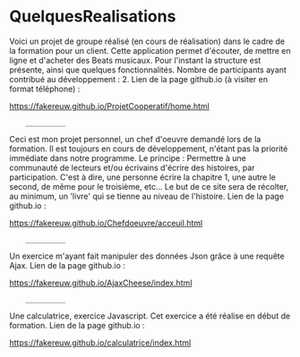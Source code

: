 # QuelquesRealisations



Voici un projet de groupe réalisé (en cours de réalisation) dans le cadre de la formation pour un client.
Cette application permet d'écouter, de mettre en ligne et d'acheter des Beats musicaux.
Pour l'instant la structure est présente, ainsi que quelques fonctionnalités.
Nombre de participants ayant contribué au développement : 2.
Lien de la page github.io (à visiter en format téléphone) : 

https://fakereuw.github.io/ProjetCooperatif/home.html

        __________
        
Ceci est mon projet personnel, un chef d'oeuvre demandé lors de la formation.
Il est toujours en cours de développement, n'étant pas la priorité immédiate dans notre programme.
Le principe : Permettre à une communauté de lecteurs et/ou écrivains d'écrire des histoires, par participation.
C'est à dire, une personne écrire la chapitre 1, une autre le second, de même pour le troisième, etc...
Le but de ce site sera de récolter, au minimum, un 'livre' qui se tienne au niveau de l'histoire.
Lien de la page github.io : 

https://fakereuw.github.io/Chefdoeuvre/acceuil.html

        __________

Un exercice m'ayant fait manipuler des données Json grâce à une requête Ajax.
Lien de la page github.io : 

https://fakereuw.github.io/AjaxCheese/index.html

        __________
        
Une calculatrice, exercice Javascript.
Cet exercice a été réalise en début de formation.
Lien de la page github.io : 

https://fakereuw.github.io/calculatrice/index.html
